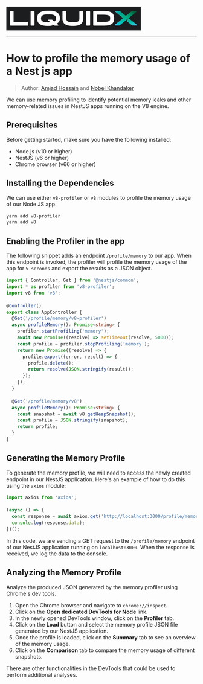 ![LiquidXLogo.png](./img/LiquidXLogoDarkBg.png)

---

# How to profile the memory usage of a Nest js app

> Author: [Amjad Hossain](https://www.linkedin.com/in/md-amjad-hossain-rahat/)
and [Nobel Khandaker](https://www.linkedin.com/in/nobelkhandaker)

We can use memory profiling to identify potential memory leaks and other memory-related issues in NestJS apps running on the V8 engine.

## Prerequisites

Before getting started, make sure you have the following installed:

- Node.js (v10 or higher)
- NestJS (v6 or higher)
- Chrome browser (v66 or higher)

## Installing the Dependencies
We can use either `v8-profiler` or `v8` modules to profile the memory usage of our Node JS app. 

```bash
yarn add v8-profiler
yarn add v8
```

## Enabling the Profiler in the app
The following snippet adds an endpoint `/profile/memory` to our app.  When this endpoint is invoked, the profiler will profile the memory usage of the app for `5 seconds` and export the results as a JSON object.

```typescript
import { Controller, Get } from '@nestjs/common';
import * as profiler from 'v8-profiler';
import v8 from 'v8';

@Controller()
export class AppController {
  @Get('/profile/memory/v8-profiler')
  async profileMemory(): Promise<string> {
    profiler.startProfiling('memory');
    await new Promise((resolve) => setTimeout(resolve, 5000));
    const profile = profiler.stopProfiling('memory');
    return new Promise((resolve) => {
      profile.export((error, result) => {
        profile.delete();
        return resolve(JSON.stringify(result));
      });
    });
  }

  @Get('/profile/memory/v8')
  async profileMemory(): Promise<string> {
    const snapshot = await v8.getHeapSnapshot();
    const profile = JSON.stringify(snapshot);
    return profile;
  }
}
```

## Generating the Memory Profile
To generate the memory profile, we will need to access the newly created endpoint in our NestJS application. Here's an example of how to do this using the `axios` module:

```typescript
import axios from 'axios';

(async () => {
  const response = await axios.get('http://localhost:3000/profile/memory');
  console.log(response.data);
})();
```

In this code, we are sending a GET request to the `/profile/memory` endpoint of our NestJS application running on `localhost:3000`. When the response is received, we log the data to the console.

## Analyzing the Memory Profile
Analyze the produced JSON generated by the memory profiler using Chrome's dev tools.

1. Open the Chrome browser and navigate to `chrome://inspect`.
2. Click on the **Open dedicated DevTools for Node** link.
3. In the newly opened DevTools window, click on the **Profiler** tab.
4. Click on the **Load** button and select the memory profile JSON file generated by our NestJS application.
5. Once the profile is loaded, click on the **Summary** tab to see an overview of the memory usage.
6. Click on the **Comparison** tab to compare the memory usage of different snapshots.

There are other functionalities in the DevTools that could be used to perform additional analyses.